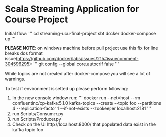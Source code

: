 # Scala Streaming Application for Course Project

Initial flow:
'''
cd streaming-ucu-final-project
sbt docker
docker-compose up
'''

**PLEASE NOTE**: on windows machine before pull project use this fix for line breaks dos format issue(https://github.com/docker/labs/issues/215#issuecomment-304596295):
'''
git config --global core.autocrlf false
'''

While topics are not created after docker-compose you will see a lot of warnings.

To test if environment is setted up please perform following:
1) In the new console window run:
'''
docker run --net=host --rm confluentinc/cp-kafka:5.1.0 kafka-topics --create --topic foo --partitions 4 --replication-factor 1 --if-not-exists --zookeeper localhost:2181
'''
2) run Scripts/Consumer.py
3) run Scripts/Producer.py
4) Check on the UI http://localhost:8000/ that populated data exist in the kafka topic foo